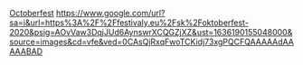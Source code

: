 
[Octoberfest](https://www.google.com/url?sa=i&url=https%3A%2F%2Ffestivaly.eu%2Fsk%2Foktoberfest-2020&psig=AOvVaw3DqjJUd6AynswrXCQGZjXZ&ust=1636190155048000&source=images&cd=vfe&ved=0CAsQjRxqFwoTCKidj73xgPQCFQAAAAAdAAAAABAD)
https://www.google.com/url?sa=i&url=https%3A%2F%2Ffestivaly.eu%2Fsk%2Foktoberfest-2020&psig=AOvVaw3DqjJUd6AynswrXCQGZjXZ&ust=1636190155048000&source=images&cd=vfe&ved=0CAsQjRxqFwoTCKidj73xgPQCFQAAAAAdAAAAABAD
